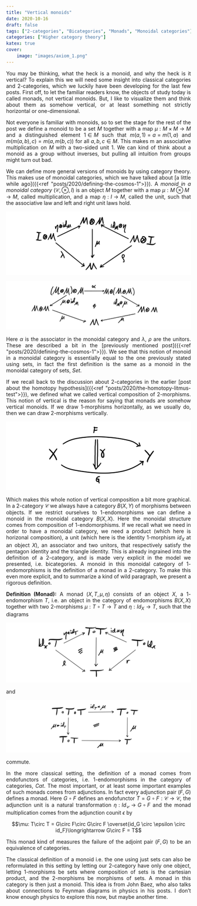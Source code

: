 ```yaml
---
title: "Vertical monoids"
date: 2020-10-16
draft: false
tags: ["2-categories", "Bicategories", "Monads", "Monoidal categories"]
categories: ["Higher category theory"]
katex: true
cover:
    image: "images/axiom_1.png"
---
```


You may be thinking, what the heck is a monoid, and why the heck is it vertical? To explain this we will need some insight into classical categories and $2$-categories, which we luckily have been developing for the last few posts. First off, to let the familiar readers know, the objects of study today is called monads, not vertical monoids. But, I like to visualize them and think about them as somehow vertical, or at least something not strictly horizontal or one-dimensional.

Not everyone is familiar with monoids, so to set the stage for the rest of the post we define a monoid to be a set $M$ together with a map $\mu:M\times M\longrightarrow M$ and a distinguished element $1 \in M$ such that $m(a, 1) = a = m(1, a)$ and $m(m(a, b), c) = m(a, m(b, c))$ for all $a, b, c \in M$. This makes m an associative multiplication on $M$ with a two-sided unit $1$. We can kind of think about a monoid as a group without inverses, but pulling all intuition from groups might turn out bad.

We can define more general versions of monoids by using category theory. This makes use of monoidal categories, which we have talked about [a little while ago]({{<ref "posts/2020/defining-the-cosmos-1">}}). A _monoid in a monoidal category_ $(\mathcal{C}, \otimes, I)$ is an object $M$ together with a map $\mu:M\otimes M\longrightarrow M$, called multiplication, and a map $\eta: I\longrightarrow M$, called the unit, such that the associative law and left and right unit laws hold.

![Error loading image](images/triangle_identity.png)

![Error loading image](images/pentagon_identity.png)

Here $\alpha$ is the associator in the monoidal category and $\lambda$, $\rho$ are the unitors. These are described a bit in the [previously mentioned post]({{<ref "posts/2020/defining-the-cosmos-1">}}). We see that this notion of monoid in a monoidal category is essentially equal to the one previously stated using sets, in fact the first definition is the same as a monoid in the monoidal category of sets, $Set$.

If we recall back to the discussion about $2$-categories in the earlier [post about the homotopy hypothesis]({{<ref "posts/2020/the-homotopy-litmus-test">}}), we defined what we called vertical composition of $2$-morphisms. This notion of vertical is the reason for saying that monads are somehow vertical monoids. If we draw $1$-morphisms horizontally, as we usually do, then we can draw $2$-morphisms vertically.

![Error loading image](images/vertical_map.png)

Which makes this whole notion of vertical composition a bit more graphical. In a $2$-category $\mathcal{C}$ we always have a category $B(X, Y)$ of morphisms between objects. If we restrict ourselves to $1$-endomorphisms we can define a monoid in the monoidal category $B(X, X)$. Here the monoidal structure comes from composition of $1$-endomorphisms. If we recall what we need in order to have a monoidal category, we need a product (which here is horizonal composition), a unit (which here is the identity $1$-morphism $id_X$ at an object $X$), an associator and two unitors, that respectively satisfy the pentagon identity and the triangle identity. This is already ingrained into the definition of a $2$-category, and is made very explicit in the model we presented, i.e. bicategories. A monoid in this monoidal category of $1$-endomorphisms is the definition of a monad in a $2$-category. To make this even more explicit, and to summarize a kind of wild paragraph, we present a rigorous definition.

**Definition (Monad):** A monad $(X, T, \mu, \eta)$ consists of an object $X$, a $1$-endomorphism $T$, i.e. an object in the category of endomorphisms $B(X, X)$ together with two $2$-morphisms $\mu: T\circ T\longrightarrow T$ and $\eta: Id_X\longrightarrow T$, such that the diagrams

![Error loading image](images/axiom_1.png)

and

![Error loading image](images/axiom_2.png)

commute.

In the more classical setting, the definition of a monad comes from endofunctors of categories, i.e. $1$-endomorphisms in the category of categories, $Cat$. The most important, or at least some important examples of such monads comes from adjunctions. In fact every adjunction pair $(F, G)$ defines a monad. Here $G\circ F$ defines an endofunctor $T=G\circ F: \mathcal{C}\longrightarrow \mathcal{C}$, the adjunction unit is a natural transformation $\eta: Id_{\mathcal{C}}\longrightarrow G\circ F$ and the monad multiplication comes from the adjunction counit $\epsilon$ by

$$\mu: T\circ T = G\circ F\circ G\circ F \overset{id_G \circ \epsilon \circ id_F}\longrightarrow G\circ F = T$$

This monad kind of measures the failure of the adjoint pair $(F, G)$ to be an equivalence of categories.

The classical definition of a monoid i.e. the one using just sets can also be reformulated in this setting by letting our $2$-category have only one object, letting $1$-morphisms be sets where composition of sets is the cartesian product, and the $2$-morphisms be morphisms of sets. A monad in this category is then just a monoid. This idea is from John Baez, who also talks about connections to Feynman diagrams in physics in his posts. I don’t know enough physics to explore this now, but maybe another time.


<style>body {text-align: justify}</style>